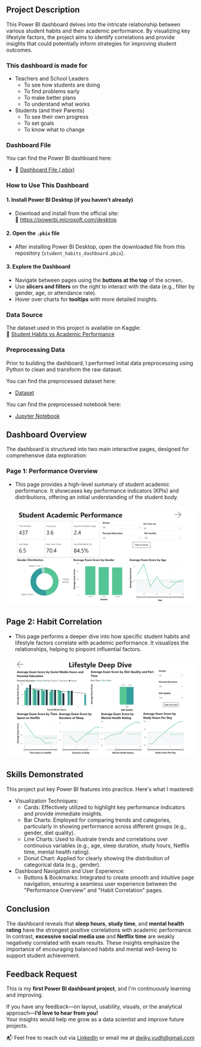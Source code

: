 ## Project Description
This Power BI dashboard delves into the intricate relationship between various student habits and their academic performance. By visualizing key lifestyle factors, the project aims to identify correlations and provide insights that could potentially inform strategies for improving student outcomes.

### This dashboard is made for
- Teachers and School Leaders
  - To see how students are doing
  - To find problems early
  - To make better plans
  - To understand what works
- Students (and their Parents)
  - To see their own progress
  - To set goals
  - To know what to change

### Dashboard File
You can find the Power BI dashboard here:
- 🔗 [Dashboard File (.pbix)](https://github.com/DwikyXYudha/data-science-portfolio/blob/main/power-bi/student-habits-academic-performance/powerbi-student-performance-dashboard.pbix)

### How to Use This Dashboard  

#### 1. Install Power BI Desktop (if you haven't already)  
- Download and install from the official site:  
  🔗 https://powerbi.microsoft.com/desktop

#### 2. Open the `.pbix` file  
- After installing Power BI Desktop, open the downloaded file from this repository (`student_habits_dashboard.pbix`).

#### 3. Explore the Dashboard  
- Navigate between pages using the **buttons at the top** of the screen.
- Use **slicers and filters** on the right to interact with the data (e.g., filter by gender, age, or attendance rate).
- Hover over charts for **tooltips** with more detailed insights.

### Data Source  
The dataset used in this project is available on Kaggle:  
🔗 [Student Habits vs Academic Performance](https://www.kaggle.com/datasets/jayaantanaath/student-habits-vs-academic-performance)

### Preprocessing Data

Prior to building the dashboard, I performed initial data preprocessing using Python to clean and transform the raw dataset. 

You can find the preprocessed dataset here:
- [Dataset](https://github.com/DwikyXYudha/data-science-portfolio/blob/main/power-bi/student-habits-academic-performance/data/student_habits_performance_preprocess_v1.csv)

  
You can find the preprocessed notebook here:
- [Jupyter Notebook](https://github.com/DwikyXYudha/data-science-portfolio/blob/main/power-bi/student-habits-academic-performance/notebook/student-habits-academic-performance.ipynb)


## Dashboard Overview
The dashboard is structured into two main interactive pages, designed for comprehensive data exploration:

### Page 1: Performance Overview
- This page provides a high-level summary of student academic performance. It showcases key performance indicators (KPIs) and distributions, offering an initial understanding of the student body.

![Page 1: Performance Overview](./assets/student-performance-dashboard-page-1.png)


## Page 2: Habit Correlation
- This page performs a deeper dive into how specific student habits and lifestyle factors correlate with academic performance. It visualizes the relationships, helping to pinpoint influential factors.

![Page 1: Performance Overview](./assets/student-performance-dashboard-page-2.png)



## Skills Demonstrated  

This project put key Power BI features into practice. Here's what I mastered:
- Visualization Techniques:
  - Cards: Effectively utilized to highlight key performance indicators and provide immediate insights.
  - Bar Charts: Employed for comparing trends and categories, particularly in showing performance across different groups (e.g., gender, diet quality).
  - Line Charts: Used to illustrate trends and correlations over continuous variables (e.g., age, sleep duration, study hours, Netflix time, mental health rating).
  - Donut Chart: Applied for clearly showing the distribution of categorical data (e.g., gender).
- Dashboard Navigation and User Experience:
    - Buttons & Bookmarks: Integrated to create smooth and intuitive page navigation, ensuring a seamless user experience between the "Performance Overview" and "Habit Correlation" pages.

## Conclusion

The dashboard reveals that **sleep hours**, **study time**, and **mental health rating** have the strongest positive correlations with academic performance. In contrast, **excessive social media use** and **Netflix time** are weakly negatively correlated with exam results. These insights emphasize the importance of encouraging balanced habits and mental well-being to support student achievement. 


## Feedback Request  
This is my **first Power BI dashboard project**, and I'm continuously learning and improving.

If you have any feedback—on layout, usability, visuals, or the analytical approach—**I’d love to hear from you!**  
Your insights would help me grow as a data scientist and improve future projects.

📬 Feel free to reach out via [LinkedIn](https://www.linkedin.com/in/dwikyyudhaprasetya/) or email me at [dwiky.yudh@gmail.com](mailto:dwiky.yudh@gmail.com)
